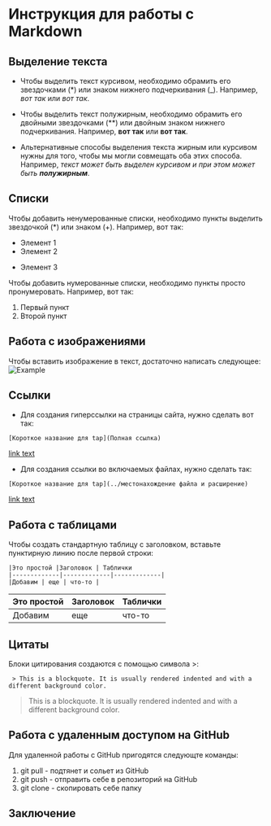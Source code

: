 # Инструкция для работы с Markdown

## Выделение текста

* Чтобы выделить текст курсивом, необходимо  обрамить его звездочками (*) или знаком нижнего подчеркивания (_). Например, *вот так* или _вот так_.

* Чтобы выделить текст полужирным, необходимо обрамить его двойными звездочками (**) или двойным знаком нижнего подчеркивания. Например, **вот так** или __вот так__. 

* Альтернативные способы выделения текста жирным или курсивом нужны для того, чтобы мы могли совмещать оба этих способа. Например, _текст может быть выделен курсивом и при этом может быть **полужирным**_. 

## Списки

Чтобы добавить ненумерованные списки, необходимо пункты выделить звездочкой (*) или знаком (+). Например, вот так:
* Элемент 1
* Элемент 2
+ Элемент 3

Чтобы добавить нумерованные списки, необходимо пункты просто пронумеровать. Например, вот так:
1. Первый пункт
2. Второй пункт

## Работа с изображениями

Чтобы вставить изображение в текст, достаточно написать следующее:
![Example](IMG_20210727_153559.jpg)


## Ссылки

* Для создания гиперссылки на страницы сайта, нужно сделать вот так:

```
[Короткое название для tap](Полная ссылка)
```

[link text](https://azure.microsoft.com/pricing/details/virtual-machines/)

* Для создания ссылки во включаемых файлах, нужно сделать так:
```
[Короткое название для tap](../местонахождение файла и расширение)
```
[link text](../articles/folder/article-name.md)

## Работа с таблицами

Чтобы создать стандартную таблицу с заголовком, вставьте пунктирную линию после первой строки:

```
|Это простой |Заголовок | Таблички
|-------------|-------------|-------------|
|Добавим | еще | что-то |
```

|Это простой |Заголовок | Таблички
|-------------|-------------|-------------|
|Добавим | еще | что-то |

## Цитаты
Блоки цитирования создаются с помощью символа >:

``` > This is a blockquote. It is usually rendered indented and with a different background color.```

> This is a blockquote. It is usually rendered indented and with a different background color.


## Работа с удаленным доступом на GitHub

Для удаленной работы с GitHub пригодятся следующте команды:
1. git pull - подтянет и сольет из GitHub
2. git push - отправить себе в репозиторий на GitHub
3. git clone - скопировать себе папку


## Заключение